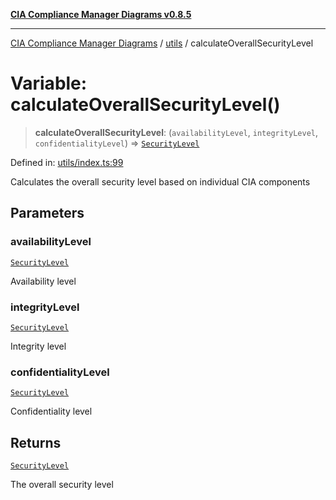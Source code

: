 [**CIA Compliance Manager Diagrams v0.8.5**](../../README.md)

***

[CIA Compliance Manager Diagrams](../../modules.md) / [utils](../README.md) / calculateOverallSecurityLevel

# Variable: calculateOverallSecurityLevel()

> **calculateOverallSecurityLevel**: (`availabilityLevel`, `integrityLevel`, `confidentialityLevel`) => [`SecurityLevel`](../../index/type-aliases/SecurityLevel.md)

Defined in: [utils/index.ts:99](https://github.com/Hack23/cia-compliance-manager/blob/b7c3bc9644fb5b9d82b5b184ba290206da25104b/src/utils/index.ts#L99)

Calculates the overall security level based on individual CIA components

## Parameters

### availabilityLevel

[`SecurityLevel`](../../index/type-aliases/SecurityLevel.md)

Availability level

### integrityLevel

[`SecurityLevel`](../../index/type-aliases/SecurityLevel.md)

Integrity level

### confidentialityLevel

[`SecurityLevel`](../../index/type-aliases/SecurityLevel.md)

Confidentiality level

## Returns

[`SecurityLevel`](../../index/type-aliases/SecurityLevel.md)

The overall security level
